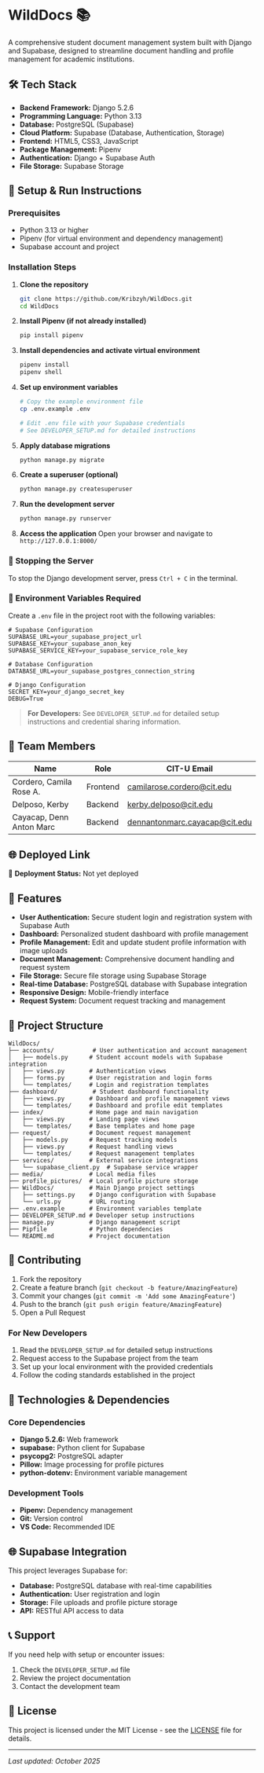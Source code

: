 # WildDocs 📚

A comprehensive student document management system built with Django and Supabase, designed to streamline document handling and profile management for academic institutions.

## 🛠️ Tech Stack

- **Backend Framework:** Django 5.2.6
- **Programming Language:** Python 3.13
- **Database:** PostgreSQL (Supabase)
- **Cloud Platform:** Supabase (Database, Authentication, Storage)
- **Frontend:** HTML5, CSS3, JavaScript
- **Package Management:** Pipenv
- **Authentication:** Django + Supabase Auth
- **File Storage:** Supabase Storage

## 🚀 Setup & Run Instructions

### Prerequisites

- Python 3.13 or higher
- Pipenv (for virtual environment and dependency management)
- Supabase account and project

### Installation Steps

1. **Clone the repository**
   ```bash
   git clone https://github.com/Kribzyh/WildDocs.git
   cd WildDocs
   ```

2. **Install Pipenv (if not already installed)**
   ```bash
   pip install pipenv
   ```

3. **Install dependencies and activate virtual environment**
   ```bash
   pipenv install
   pipenv shell
   ```

4. **Set up environment variables**
   ```bash
   # Copy the example environment file
   cp .env.example .env
   
   # Edit .env file with your Supabase credentials
   # See DEVELOPER_SETUP.md for detailed instructions
   ```

5. **Apply database migrations**
   ```bash
   python manage.py migrate
   ```

6. **Create a superuser (optional)**
   ```bash
   python manage.py createsuperuser
   ```

7. **Run the development server**
   ```bash
   python manage.py runserver
   ```

8. **Access the application**
   Open your browser and navigate to `http://127.0.0.1:8000/`

### 🛑 Stopping the Server

To stop the Django development server, press `Ctrl + C` in the terminal.

### 🔧 Environment Variables Required

Create a `.env` file in the project root with the following variables:

```properties
# Supabase Configuration
SUPABASE_URL=your_supabase_project_url
SUPABASE_KEY=your_supabase_anon_key
SUPABASE_SERVICE_KEY=your_supabase_service_role_key

# Database Configuration
DATABASE_URL=your_supabase_postgres_connection_string

# Django Configuration
SECRET_KEY=your_django_secret_key
DEBUG=True
```

> **For Developers:** See `DEVELOPER_SETUP.md` for detailed setup instructions and credential sharing information.

## 👥 Team Members

| Name | Role | CIT-U Email |
|------|------|-------------|
| Cordero, Camila Rose A. | Frontend | camilarose.cordero@cit.edu |
| Delposo, Kerby | Backend | kerby.delposo@cit.edu |
| Cayacap, Denn Anton Marc | Backend | dennantonmarc.cayacap@cit.edu |

## 🌐 Deployed Link

🚧 **Deployment Status:** Not yet deployed

## 📱 Features

- **User Authentication:** Secure student login and registration system with Supabase Auth
- **Dashboard:** Personalized student dashboard with profile management
- **Profile Management:** Edit and update student profile information with image uploads
- **Document Management:** Comprehensive document handling and request system
- **File Storage:** Secure file storage using Supabase Storage
- **Real-time Database:** PostgreSQL database with Supabase integration
- **Responsive Design:** Mobile-friendly interface
- **Request System:** Document request tracking and management

## 📁 Project Structure

```
WildDocs/
├── accounts/           # User authentication and account management
│   ├── models.py      # Student account models with Supabase integration
│   ├── views.py       # Authentication views
│   ├── forms.py       # User registration and login forms
│   └── templates/     # Login and registration templates
├── dashboard/          # Student dashboard functionality
│   ├── views.py       # Dashboard and profile management views
│   └── templates/     # Dashboard and profile edit templates
├── index/             # Home page and main navigation
│   ├── views.py       # Landing page views
│   └── templates/     # Base templates and home page
├── request/           # Document request management
│   ├── models.py      # Request tracking models
│   ├── views.py       # Request handling views
│   └── templates/     # Request management templates
├── services/          # External service integrations
│   └── supabase_client.py  # Supabase service wrapper
├── media/             # Local media files
├── profile_pictures/  # Local profile picture storage
├── WildDocs/          # Main Django project settings
│   ├── settings.py    # Django configuration with Supabase
│   └── urls.py        # URL routing
├── .env.example       # Environment variables template
├── DEVELOPER_SETUP.md # Developer setup instructions
├── manage.py          # Django management script
├── Pipfile            # Python dependencies
└── README.md          # Project documentation
```

## 🤝 Contributing

1. Fork the repository
2. Create a feature branch (`git checkout -b feature/AmazingFeature`)
3. Commit your changes (`git commit -m 'Add some AmazingFeature'`)
4. Push to the branch (`git push origin feature/AmazingFeature`)
5. Open a Pull Request

### For New Developers

1. Read the `DEVELOPER_SETUP.md` for detailed setup instructions
2. Request access to the Supabase project from the team
3. Set up your local environment with the provided credentials
4. Follow the coding standards established in the project

## 🔧 Technologies & Dependencies

### Core Dependencies
- **Django 5.2.6:** Web framework
- **supabase:** Python client for Supabase
- **psycopg2:** PostgreSQL adapter
- **Pillow:** Image processing for profile pictures
- **python-dotenv:** Environment variable management

### Development Tools
- **Pipenv:** Dependency management
- **Git:** Version control
- **VS Code:** Recommended IDE

## 🌐 Supabase Integration

This project leverages Supabase for:
- **Database:** PostgreSQL database with real-time capabilities
- **Authentication:** User registration and login
- **Storage:** File uploads and profile picture storage
- **API:** RESTful API access to data

## 📞 Support

If you need help with setup or encounter issues:
1. Check the `DEVELOPER_SETUP.md` file
2. Review the project documentation
3. Contact the development team

## 📝 License

This project is licensed under the MIT License - see the [LICENSE](LICENSE) file for details.

---

*Last updated: October 2025*

